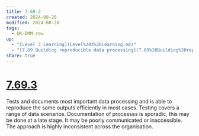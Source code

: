 ```yaml
---
title: 7.69.3
created: 2024-08-28
modified: 2024-08-28
tags:
  - UK-DMM_row
up:
  - "[Level 3 Learning](Level%203%20Learning.md)"
  - "[7.69 Building reproducible data processing](7.69%20Building%20reproducible%20data%20processing.md)"
share: true
---
```

# [7.69.3](7.69.3.md)

Tests and documents most important data processing and is able to reproduce the same outputs efficiently in most cases. Testing covers a range of data scenarios. Documentation of processes is sporadic, this may be done at a late stage. It may be poorly communicated or inaccessible. The approach is highly inconsistent across the organisation.
